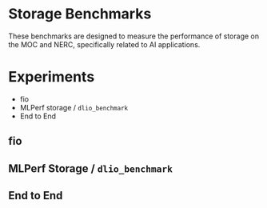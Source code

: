 # Storage Benchmarks
These benchmarks are designed to measure the performance of storage
on the MOC and NERC, specifically related to AI applications.

# Experiments
- fio
- MLPerf storage / `dlio_benchmark`
- End to End

## fio


## MLPerf Storage / `dlio_benchmark`


## End to End
